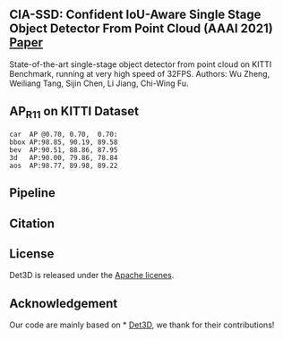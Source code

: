 ## CIA-SSD: Confident IoU-Aware Single Stage Object Detector From Point Cloud (AAAI 2021) [Paper](https://github.com/poodarchu/det3d) 

State-of-the-art single-stage object detector from point cloud on KITTI Benchmark, running at very high speed of 32FPS.
Authors: Wu Zheng, Weiliang Tang, Sijin Chen, Li Jiang, Chi-Wing Fu.

## AP<sub>R11</sub> on KITTI Dataset

```
car  AP @0.70, 0.70,  0.70:
bbox AP:98.85, 90.19, 89.58
bev  AP:90.51, 88.86, 87.95
3d   AP:90.00, 79.86, 78.84
aos  AP:98.77, 89.98, 89.22
```

## Pipeline

## Citation


## License

Det3D is released under the [Apache licenes](LICENES).

## Acknowledgement

Our code are mainly based on * [Det3D](https://github.com/poodarchu/det3d), we thank for their contributions!